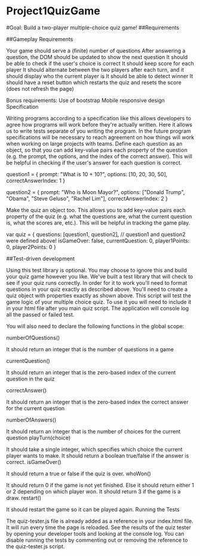 # Project1QuizGame

#Goal: Build a two-player multiple-choice quiz game!
##Requirements

##Gameplay Requirements

Your game should serve a (finite) number of questions
After answering a question, the DOM should be updated to show the next question
It should be able to check if the user's choice is correct
It should keep score for each player
It should alternate between the two players after each turn, and it should display who the current player is
It should be able to detect winner
It should have a reset button which restarts the quiz and resets the score (does not refresh the page)

Bonus requirements:
Use of bootstrap
Mobile responsive design
Specification

Writing programs according to a specification like this allows developers to agree how programs will work before they're actually written. Here it allows us to write tests separate of you writing the program. In the future program specifications will be necessary to reach agreement on how things will work when working on large projects with teams.
Define each question as an object, so that you can add key-value pairs each property of the question (e.g. the prompt, the options, and the index of the correct answer). This will be helpful in checking if the user's answer for each question is correct.

question1 = {
  prompt: "What is 10 + 10?",
  options: [10, 20, 30, 50],
  correctAnswerIndex: 1
}

question2 = {
  prompt: "Who is Moon Mayor?",
  options: ["Donald Trump", "Obama", "Steve Geluso", "Rachel Lim"],
  correctAnswerIndex: 2
}

Make the quiz an object too. This allows you to add key-value pairs each property of the quiz (e.g. what the questions are, what the current question is, what the scores are, etc.). This will be helpful in tracking the game play.

var quiz = {
  questions: [question1, question2], // question1 and question2 were defined above!
  isGameOver: false,
  currentQuestion: 0,
  player1Points: 0,
  player2Points: 0
}

##Test-driven development

Using this test library is optional. You may choose to ignore this and build your quiz game however you like.
We've built a test library that will check to see if your quiz runs correctly. In order for it to work you'll need to format questions in your quiz exactly as described above. You'll need to create a quiz object with properties exactly as shown above.
This script will test the game logic of your multiple choice quiz. To use it you will need to include it in your html file after you main quiz script. The application will console log all the passed or failed test.

You will also need to declare the following functions in the global scope:

numberOfQuestions()

It should return an integer that is the number of questions in a game

currentQuestion()

It should return an integer that is the zero-based index of the current question in the quiz

correctAnswer()

It should return an integer that is the zero-based index the correct answer for the current question

numberOfAnswers()

It should return an integer that is the number of choices for the current question
playTurn(choice)

It should take a single integer, which specifies which choice the current player wants to make. It should return a boolean true/false if the answer is correct.
isGameOver()

It should return a true or false if the quiz is over.
whoWon()

It should return 0 if the game is not yet finished. Else it should return either 1 or 2 depending on which player won. It should return 3 if the game is a draw.
restart()

It should restart the game so it can be played again.
Running the Tests

The quiz-tester.js file is already added as a reference in your index.html file. It will run every time the page is reloaded. See the results of the quiz tester by opening your developer tools and looking at the console log.
You can disable running the tests by commenting out or removing the reference to the quiz-tester.js script.
